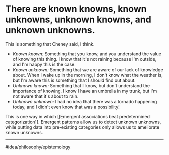 # There are known knowns, known unknowns, unknown knowns, and unknown unknowns.
This is something that Cheney said, I think. 

- *Known known:* Something that you know, and you understand the value of knowing this thing. I know that it's not raining because I'm outside, and I'm happy this is the case.
- *Known unknown:* Something that we are aware of our lack of knowledge about. When I wake up in the morning, I don't know what the weather is, but I'm aware this is something that I should find out about.
- *Unknown known:* Something that I know, but don't understand the importance of knowing. I know I have an umbrella in my trunk, but I'm not aware that it's about to rain.
- *Unknown unknown:* I had no idea that there was a tornado happening today, and I didn't even know that was a possibility!

This is one way in which [[Emergent associations beat predetermined categorization]]. Emergent patterns allow us to detect unknown unknowns, while putting data into pre-existing categories only allows us to ameliorate known unknowns. 

---
#idea/philosophy/epistemology 
